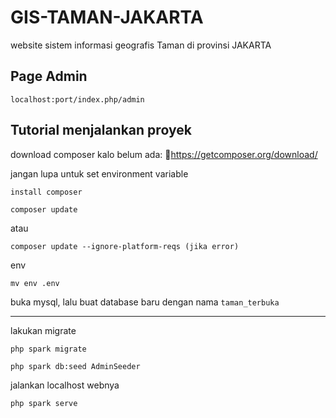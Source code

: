 # GIS-TAMAN-JAKARTA

website sistem informasi geografis Taman di provinsi JAKARTA

## Page Admin
```
localhost:port/index.php/admin
```

## Tutorial menjalankan proyek

download composer kalo belum ada: 🔗https://getcomposer.org/download/ 

jangan lupa untuk set environment variable

```
install composer
```

```
composer update
```
atau
```
composer update --ignore-platform-reqs (jika error)
```

env
```
mv env .env
```

buka mysql, lalu buat database baru dengan nama `taman_terbuka`
<hr />

lakukan migrate

```
php spark migrate
```

```
php spark db:seed AdminSeeder
```

jalankan localhost webnya
```
php spark serve
```
